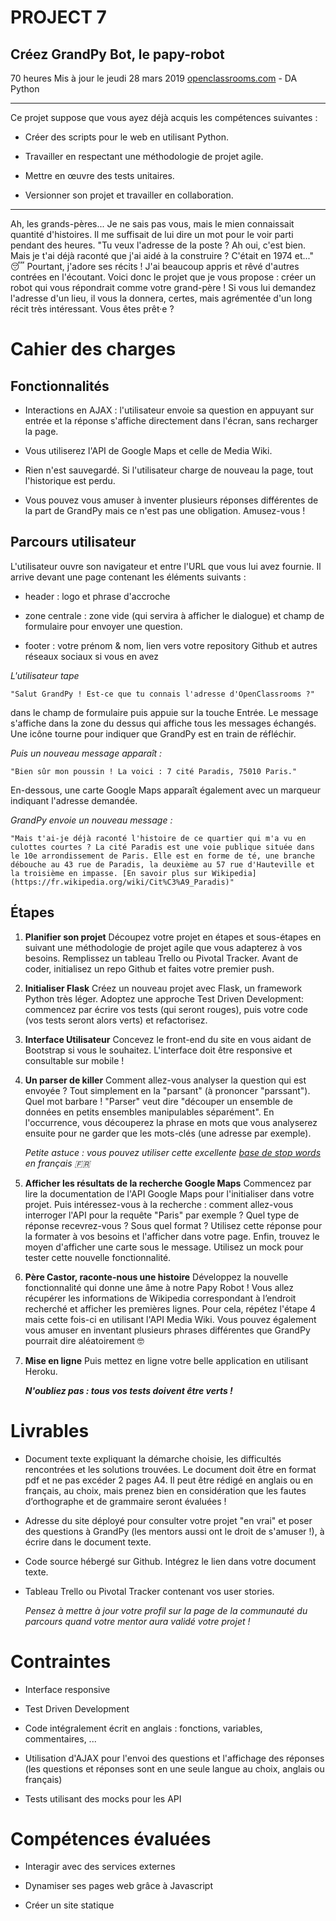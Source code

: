 PROJECT 7
=========
## Créez GrandPy Bot, le papy-robot

70 heures
Mis à jour le jeudi 28 mars 2019
[openclassrooms.com](openclassrooms.com) - DA Python

------------------------------------------------------------------------------
Ce projet suppose que vous ayez déjà acquis les compétences suivantes :

- Créer des scripts pour le web en utilisant Python.

- Travailler en respectant une méthodologie de projet agile.

- Mettre en œuvre des tests unitaires.

- Versionner son projet et travailler en collaboration.

------------------------------------------------------------------------------
Ah, les grands-pères... Je ne sais pas vous, mais le mien connaissait quantité d'histoires. Il me suffisait de lui dire un mot pour le voir parti pendant des heures. "Tu veux l'adresse de la poste ? Ah oui, c'est bien. Mais je t'ai déjà raconté que j'ai aidé à la construire ? C'était en 1974 et..." 😴
Pourtant, j'adore ses récits ! J'ai beaucoup appris et rêvé d'autres contrées en l'écoutant. Voici donc le projet que je vous propose : créer un robot qui vous répondrait comme votre grand-père ! Si vous lui demandez l'adresse d'un lieu, il vous la donnera, certes, mais agrémentée d'un long récit très intéressant. Vous êtes prêt·e ?

# Cahier des charges
## Fonctionnalités

- Interactions en AJAX : l'utilisateur envoie sa question en appuyant sur entrée et la réponse s'affiche directement dans l'écran, sans recharger la page.

- Vous utiliserez l'API de Google Maps et celle de Media Wiki.

- Rien n'est sauvegardé. Si l'utilisateur charge de nouveau la page, tout l'historique est perdu.

- Vous pouvez vous amuser à inventer plusieurs réponses différentes de la part de GrandPy mais ce n'est pas une obligation. Amusez-vous !

## Parcours utilisateur
L'utilisateur ouvre son navigateur et entre l'URL que vous lui avez fournie. Il arrive devant une page contenant les éléments suivants :

- header : logo et phrase d'accroche

- zone centrale : zone vide (qui servira à afficher le dialogue) et champ de formulaire pour envoyer une question.

- footer : votre prénom & nom, lien vers votre repository Github et autres réseaux sociaux si vous en avez

*L'utilisateur tape*

    "Salut GrandPy ! Est-ce que tu connais l'adresse d'OpenClassrooms ?"
dans le champ de formulaire puis appuie sur la touche Entrée. Le message s'affiche dans la zone du dessus qui affiche tous les messages échangés. Une icône tourne pour indiquer que GrandPy est en train de réfléchir.

*Puis un nouveau message apparaît :*

    "Bien sûr mon poussin ! La voici : 7 cité Paradis, 75010 Paris."
En-dessous, une carte Google Maps apparaît également avec un marqueur indiquant l'adresse demandée.

*GrandPy envoie un nouveau message :*

    "Mais t'ai-je déjà raconté l'histoire de ce quartier qui m'a vu en culottes courtes ? La cité Paradis est une voie publique située dans le 10e arrondissement de Paris. Elle est en forme de té, une branche débouche au 43 rue de Paradis, la deuxième au 57 rue d'Hauteville et la troisième en impasse. [En savoir plus sur Wikipedia](https://fr.wikipedia.org/wiki/Cit%C3%A9_Paradis)"

## Étapes
1. **Planifier son projet**
Découpez votre projet en étapes et sous-étapes en suivant une méthodologie de projet agile que vous adapterez à vos besoins. Remplissez un tableau Trello ou Pivotal Tracker.
Avant de coder, initialisez un repo Github et faites votre premier push.

2. **Initialiser Flask**
Créez un nouveau projet avec Flask, un framework Python très léger.
Adoptez une approche Test Driven Development: commencez par écrire vos tests (qui seront rouges), puis votre code (vos tests seront alors verts) et refactorisez.

3. **Interface Utilisateur**
Concevez le front-end du site en vous aidant de Bootstrap si vous le souhaitez. L'interface doit être responsive et consultable sur mobile !

4. **Un parser de killer**
Comment allez-vous analyser la question qui est envoyée ? Tout simplement en la "parsant" (à prononcer "parssant"). Quel mot barbare ! "Parser" veut dire "découper un ensemble de données en petits ensembles manipulables séparément". En l'occurrence, vous découperez la phrase en mots que vous analyserez ensuite pour ne garder que les mots-clés (une adresse par exemple).

    *Petite astuce : vous pouvez utiliser cette excellente [base de stop words](https://github.com/6/stopwords-json/blob/master/dist/fr.json) en français 🇫🇷*

5. **Afficher les résultats de la recherche Google Maps**
Commencez par lire la documentation de l'API Google Maps pour l'initialiser dans votre projet. Puis intéressez-vous à la recherche : comment allez-vous interroger l'API pour la requête "Paris" par exemple ? Quel type de réponse recevrez-vous ? Sous quel format ?
Utilisez cette réponse pour la formater à vos besoins et l'afficher dans votre page. Enfin, trouvez le moyen d'afficher une carte sous le message.
Utilisez un mock pour tester cette nouvelle fonctionnalité.

6. **Père Castor, raconte-nous une histoire**
Développez la nouvelle fonctionnalité qui donne une âme à notre Papy Robot ! Vous allez récupérer les informations de Wikipedia correspondant à l’endroit recherché et afficher les premières lignes.
Pour cela, répétez l'étape 4 mais cette fois-ci en utilisant l'API Media Wiki. Vous pouvez également vous amuser en inventant plusieurs phrases différentes que GrandPy pourrait dire aléatoirement 🤓

7. **Mise en ligne**
Puis mettez en ligne votre belle application en utilisant Heroku.

    ***N'oubliez pas : tous vos tests doivent être verts !***

# Livrables

- Document texte expliquant la démarche choisie, les difficultés rencontrées et les solutions trouvées. Le document doit être en format pdf et ne pas excéder 2 pages A4. Il peut être rédigé en anglais ou en français, au choix, mais prenez bien en considération que les fautes d’orthographe et de grammaire seront évaluées !

- Adresse du site déployé pour consulter votre projet "en vrai" et poser des questions à GrandPy (les mentors aussi ont le droit de s'amuser !), à écrire dans le document texte.

- Code source hébergé sur Github. Intégrez le lien dans votre document texte.

- Tableau Trello ou Pivotal Tracker contenant vos user stories.

    *Pensez à mettre à jour votre profil sur la page de la communauté du parcours quand votre mentor aura validé votre projet !*

# Contraintes

- Interface responsive

- Test Driven Development

- Code intégralement écrit en anglais : fonctions, variables, commentaires, ...

- Utilisation d'AJAX pour l'envoi des questions et l'affichage des réponses (les questions et réponses sont en une seule langue au choix, anglais ou français)

- Tests utilisant des mocks pour les API

# Compétences évaluées

- Interagir avec des services externes

- Dynamiser ses pages web grâce à Javascript

- Créer un site statique
